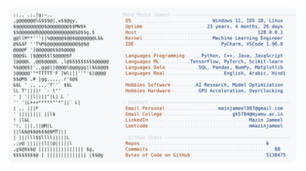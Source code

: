 <picture>
  <source srcset="https://raw.githubusercontent.com/mmazinjameel/mmazinjameel/main/dark_mode.svg?v=1743437544" media="(prefers-color-scheme: dark)">
  <img src="https://raw.githubusercontent.com/mmazinjameel/mmazinjameel/main/light_mode.svg?v=1743437544">
</picture>
